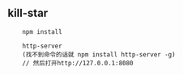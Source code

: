 ## kill-star


```shell
    npm install
```

```shell
    http-server
    (找不到命令的话就 npm install http-server -g)
    // 然后打开http://127.0.0.1:8080
```

